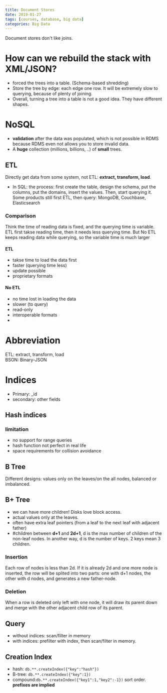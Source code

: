 ```yaml
---
title: Document Stores
date: 2019-01-27
tags: [courses, database, big data]
categories: Big Data
---
```




Document stores don't like joins. 

# How can we rebuild the stack with XML/JSON?
- forced the trees into a table. (Schema-based shredding)
- Store the tree by edge: each edge one row. It will be extremely slow to querying, because of plenty of joining.  
- Overall, turning a tree into a table is not a good idea. They have different shapes.

# NoSQL
- **validation** after the data was populated, which is not possible in RDMS because RDMS even not allows you to store invalid data.
- A **huge** collection (millions, billions, ..) of **small** trees. 

## ETL
Directly get data from some system, not ETL: **extract, transform, load**.  
- In SQL: the process: first create the table, design the schema, put the columns, put the domains, insert the values. Then, start querying it. Some products still first ETL, then query: MongoDB, Couchbase, Elasticsearch
### Comparison
Think the time of reading data is fixed, and the querying time is variable. ETL first takse reading time, then it needs less querying time. But No ETL keeps reading data while querying, so the variable time is much larger

#### ETL
- takse time to load the data first
- faster (querying time less)
- update possible
- proprietary formats

#### No ETL
- no time lost in loading the data
- slower (to query)
- read-only
- interoperable formats
- 
# Abbreviation
ETL: extract, transform, load  
BSON: Binary-JSON 

# Indices
- Primary: _id  
- secondary: other fields
## Hash indices
### limitation
- no support for range queries
- hash function not perfect in real life
- space requirements for collision avoidance

## B Tree
Different designs: values only on the leaves/on the all nodes, balanced or imbalanced. 
## B+ Tree
- we can have more children! Disks love block access.
- actual values only at the leaves.
- often have extra leaf pointers (from a leaf to the next leaf with adjacent father)
- #children between **d+1** and **2d+1**, d is the max number of children of the non-leaf nodes. In another way, d is the number of keys. 2 keys mean 3 children.

### Insertion
Each row of nodes is less than 2d. If it is already 2d and one more node is inserted, the row will be splited into two parts: one with d+1 nodes, the other with d nodes, and generates a new father-node. 

### Deletion
When a row is deleted only left with one node, it will draw its parent down and merge with the other adjacent child row of its parent.

## Query
- without indices: scan/filter in memory
- with indices: prefilter with index, then scan/filter in memory.

## Creation Index
- hash: ```db.**.createIndex({"key":"hash"})```
- B-tree: ```db.**.createIndex({"key":1})```
- compound:```db.**.createIndex({"key1":1,"key2":-1})``` sort order. **prefixes are implied**
